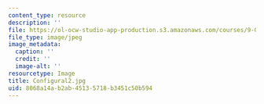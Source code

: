 ```yaml
---
content_type: resource
description: ''
file: https://ol-ocw-studio-app-production.s3.amazonaws.com/courses/9-00sc-introduction-to-psychology-fall-2011/8068a14ab2ab45135718b3451c50b594_Configural2.jpg
file_type: image/jpeg
image_metadata:
  caption: ''
  credit: ''
  image-alt: ''
resourcetype: Image
title: Configural2.jpg
uid: 8068a14a-b2ab-4513-5718-b3451c50b594
---
```

